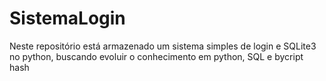 # SistemaLogin
Neste repositório está armazenado um sistema simples de login e SQLite3 no python, buscando evoluir o conhecimento em python, SQL e bycript hash
